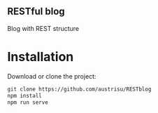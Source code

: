 ## RESTful blog

Blog with REST structure 

# Installation

Download or clone the project:

```sh
git clone https://github.com/austrisu/RESTblog
npm install
npm run serve
```
